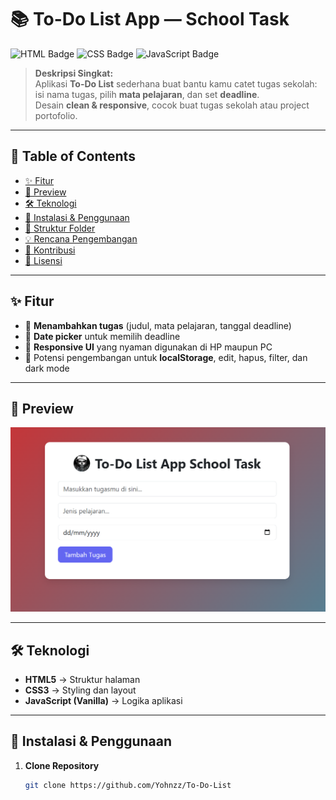 # 📚 **To-Do List App — School Task**

![HTML Badge](https://img.shields.io/badge/HTML5-E34F26?style=for-the-badge&logo=html5&logoColor=white)
![CSS Badge](https://img.shields.io/badge/CSS3-1572B6?style=for-the-badge&logo=css3&logoColor=white)
![JavaScript Badge](https://img.shields.io/badge/JavaScript-F7DF1E?style=for-the-badge&logo=javascript&logoColor=black)

> **Deskripsi Singkat:**  
> Aplikasi **To-Do List** sederhana buat bantu kamu catet tugas sekolah: isi nama tugas, pilih **mata pelajaran**, dan set **deadline**.  
> Desain **clean & responsive**, cocok buat tugas sekolah atau project portofolio.

---

## 📑 **Table of Contents**
- [✨ Fitur](#-fitur)
- [📸 Preview](#-preview)
- [🛠️ Teknologi](#️-teknologi)
- [🚀 Instalasi & Penggunaan](#-instalasi--penggunaan)
- [📂 Struktur Folder](#-struktur-folder)
- [💡 Rencana Pengembangan](#-rencana-pengembangan)
- [🤝 Kontribusi](#-kontribusi)
- [📜 Lisensi](#-lisensi)

---

## ✨ **Fitur**
- 📝 **Menambahkan tugas** (judul, mata pelajaran, tanggal deadline)
- 📅 **Date picker** untuk memilih deadline
- 📱 **Responsive UI** yang nyaman digunakan di HP maupun PC
- 🔄 Potensi pengembangan untuk **localStorage**, edit, hapus, filter, dan dark mode

---

## 📸 **Preview**
![Preview App](./assets/preview.png)  


---

## 🛠️ **Teknologi**
- **HTML5** → Struktur halaman
- **CSS3** → Styling dan layout
- **JavaScript (Vanilla)** → Logika aplikasi

---

## 🚀 **Instalasi & Penggunaan**
1. **Clone Repository**
   ```bash
   git clone https://github.com/Yohnzz/To-Do-List
